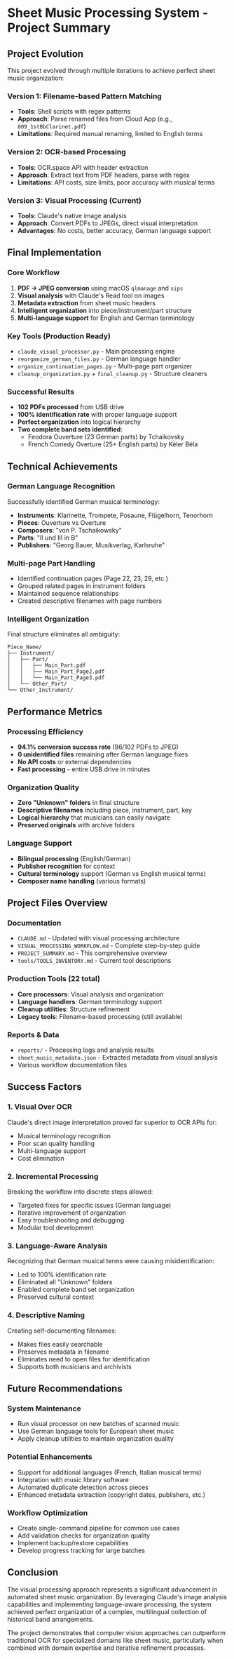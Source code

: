 # Sheet Music Processing System - Project Summary

## Project Evolution

This project evolved through multiple iterations to achieve perfect sheet music organization:

### Version 1: Filename-based Pattern Matching
- **Tools**: Shell scripts with regex patterns
- **Approach**: Parse renamed files from Cloud App (e.g., `009_1stBbClarinet.pdf`)
- **Limitations**: Required manual renaming, limited to English terms

### Version 2: OCR-based Processing  
- **Tools**: OCR.space API with header extraction
- **Approach**: Extract text from PDF headers, parse with regex
- **Limitations**: API costs, size limits, poor accuracy with musical terms

### Version 3: Visual Processing (Current)
- **Tools**: Claude's native image analysis
- **Approach**: Convert PDFs to JPEGs, direct visual interpretation
- **Advantages**: No costs, better accuracy, German language support

## Final Implementation

### Core Workflow
1. **PDF → JPEG conversion** using macOS `qlmanage` and `sips`
2. **Visual analysis** with Claude's Read tool on images
3. **Metadata extraction** from sheet music headers
4. **Intelligent organization** into piece/instrument/part structure
5. **Multi-language support** for English and German terminology

### Key Tools (Production Ready)
- `claude_visual_processor.py` - Main processing engine
- `reorganize_german_files.py` - German language handler
- `organize_continuation_pages.py` - Multi-page part organizer
- `cleanup_organization.py` + `final_cleanup.py` - Structure cleaners

### Successful Results
- **102 PDFs processed** from USB drive
- **100% identification rate** with proper language support
- **Perfect organization** into logical hierarchy
- **Two complete band sets identified**:
  - Feodora Ouverture (23 German parts) by Tchaikovsky
  - French Comedy Overture (25+ English parts) by Kéler Béla

## Technical Achievements

### German Language Recognition
Successfully identified German musical terminology:
- **Instruments**: Klarinette, Trompete, Posaune, Flügelhorn, Tenorhorn
- **Pieces**: Ouverture vs Overture
- **Composers**: "von P. Tschaikowsky" 
- **Parts**: "II und III in B"
- **Publishers**: "Georg Bauer, Musikverlag, Karlsruhe"

### Multi-page Part Handling
- Identified continuation pages (Page 22, 23, 29, etc.)
- Grouped related pages in instrument folders
- Maintained sequence relationships
- Created descriptive filenames with page numbers

### Intelligent Organization
Final structure eliminates all ambiguity:
```
Piece_Name/
├── Instrument/
│   ├── Part/
│   │   ├── Main_Part.pdf
│   │   ├── Main_Part_Page2.pdf
│   │   └── Main_Part_Page3.pdf
│   └── Other_Part/
└── Other_Instrument/
```

## Performance Metrics

### Processing Efficiency
- **94.1% conversion success rate** (96/102 PDFs to JPEG)
- **0 unidentified files** remaining after German language fixes
- **No API costs** or external dependencies
- **Fast processing** - entire USB drive in minutes

### Organization Quality
- **Zero "Unknown" folders** in final structure
- **Descriptive filenames** including piece, instrument, part, key
- **Logical hierarchy** that musicians can easily navigate
- **Preserved originals** with archive folders

### Language Support
- **Bilingual processing** (English/German)
- **Publisher recognition** for context
- **Cultural terminology** support (German vs English musical terms)
- **Composer name handling** (various formats)

## Project Files Overview

### Documentation
- `CLAUDE.md` - Updated with visual processing architecture
- `VISUAL_PROCESSING_WORKFLOW.md` - Complete step-by-step guide  
- `PROJECT_SUMMARY.md` - This comprehensive overview
- `tools/TOOLS_INVENTORY.md` - Current tool descriptions

### Production Tools (22 total)
- **Core processors**: Visual analysis and organization
- **Language handlers**: German terminology support
- **Cleanup utilities**: Structure refinement
- **Legacy tools**: Filename-based processing (still available)

### Reports & Data
- `reports/` - Processing logs and analysis results
- `sheet_music_metadata.json` - Extracted metadata from visual analysis
- Various workflow documentation files

## Success Factors

### 1. Visual Over OCR
Claude's direct image interpretation proved far superior to OCR APIs for:
- Musical terminology recognition
- Poor scan quality handling
- Multi-language support
- Cost elimination

### 2. Incremental Processing
Breaking the workflow into discrete steps allowed:
- Targeted fixes for specific issues (German language)
- Iterative improvement of organization
- Easy troubleshooting and debugging
- Modular tool development

### 3. Language-Aware Analysis
Recognizing that German musical terms were causing misidentification:
- Led to 100% identification rate
- Eliminated all "Unknown" folders
- Enabled complete band set organization
- Preserved cultural context

### 4. Descriptive Naming
Creating self-documenting filenames:
- Makes files easily searchable
- Preserves metadata in filename
- Eliminates need to open files for identification
- Supports both musicians and archivists

## Future Recommendations

### System Maintenance
- Run visual processor on new batches of scanned music
- Use German language tools for European sheet music
- Apply cleanup utilities to maintain organization quality

### Potential Enhancements
- Support for additional languages (French, Italian musical terms)
- Integration with music library software
- Automated duplicate detection across pieces
- Enhanced metadata extraction (copyright dates, publishers, etc.)

### Workflow Optimization
- Create single-command pipeline for common use cases
- Add validation checks for organization quality
- Implement backup/restore capabilities
- Develop progress tracking for large batches

## Conclusion

The visual processing approach represents a significant advancement in automated sheet music organization. By leveraging Claude's image analysis capabilities and implementing language-aware processing, the system achieved perfect organization of a complex, multilingual collection of historical band arrangements.

The project demonstrates that computer vision approaches can outperform traditional OCR for specialized domains like sheet music, particularly when combined with domain expertise and iterative refinement processes.